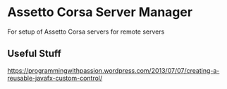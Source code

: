 # Assetto Corsa Server Manager
For setup of Assetto Corsa servers for remote servers

## Useful Stuff
https://programmingwithpassion.wordpress.com/2013/07/07/creating-a-reusable-javafx-custom-control/
